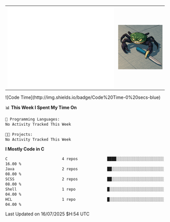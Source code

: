 <table cellspacing="0" cellpadding="0">
    <tr>
        <td class="metrics">
            <picture>
                <img src="./github-metrics.svg"/>
            </picture>
        </td>
        <td class="image">
            <picture>
                <img src="./crap.png" width="400">
            </picture>
        </td>
    </tr>
</table>
<!--START_SECTION:waka-->
![Code Time](http://img.shields.io/badge/Code%20Time-0%20secs-blue)

📊 **This Week I Spent My Time On** 

```text
💬 Programming Languages: 
No Activity Tracked This Week

🐱‍💻 Projects: 
No Activity Tracked This Week
```

**I Mostly Code in C** 

```text
C                        4 repos             ████░░░░░░░░░░░░░░░░░░░░░   16.00 % 
Java                     2 repos             ██░░░░░░░░░░░░░░░░░░░░░░░   08.00 % 
SCSS                     2 repos             ██░░░░░░░░░░░░░░░░░░░░░░░   08.00 % 
Shell                    1 repo              █░░░░░░░░░░░░░░░░░░░░░░░░   04.00 % 
HCL                      1 repo              █░░░░░░░░░░░░░░░░░░░░░░░░   04.00 % 
```




 Last Updated on 16/07/2025 $H:54 UTC
<!--END_SECTION:waka-->

